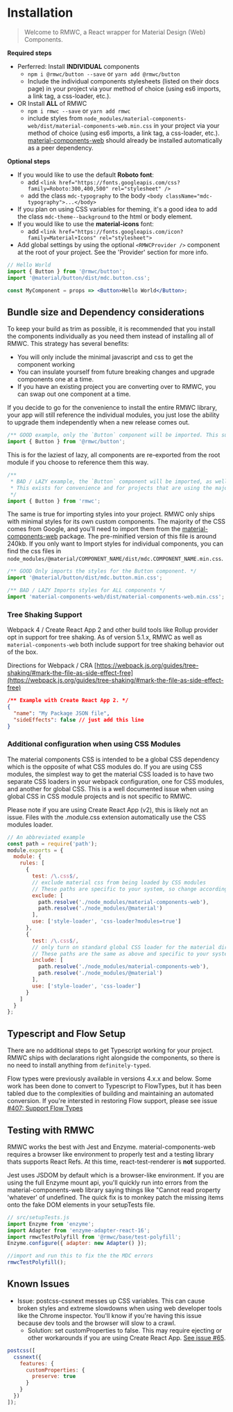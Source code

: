 # Installation

> Welcome to RMWC, a React wrapper for Material Design (Web) Components.

**Required steps**
* Perferred: Install **INDIVIDUAL** components
  * `npm i @rmwc/button --save` or `yarn add @rmwc/button`
  * Include the individual components stylesheets (listed on their docs page) in your project via your method of choice (using es6 imports, a link tag, a css-loader, etc.).   
* OR Install **ALL** of RMWC
  * `npm i rmwc --save` or `yarn add rmwc`
  * include styles from `node_modules/material-components-web/dist/material-components-web.min.css` in your project via your method of choice (using es6 imports, a link tag, a css-loader, etc.). [material-components-web](https://github.com/material-components/material-components-web) should already be installed automatically as a peer dependency.


**Optional steps**

* If you would like to use the default **Roboto font**:
  * add `<link href="https://fonts.googleapis.com/css?family=Roboto:300,400,500" rel="stylesheet" />`
  * add the class `mdc-typography` to the body `<body className="mdc-typography">...</body>`
* If you plan on using CSS variables for theming, it's a good idea to add the class `mdc-theme--background` to the html or body element.
* If you would like to use the **material-icons** font:
  * add `<link href="https://fonts.googleapis.com/icon?family=Material+Icons" rel="stylesheet">`
* Add global settings by using the optional `<RMWCProvider />` component at the root of your project. See the 'Provider' section for more info.

```jsx
// Hello World
import { Button } from '@rmwc/button';
import '@material/button/dist/mdc.button.css';

const MyComponent = props => <Button>Hello World</Button>;
```

## Bundle size and Dependency considerations

To keep your build as trim as possible, it is recommended that you install the components individually as you need them instead of installing all of RMWC. This strategy has several benefits:

- You will only include the minimal javascript and css to get the component working
- You can insulate yourself from future breaking changes and upgrade components one at a time.
- If you have an existing project you are converting over to RMWC, you can swap out one component at a time.


If you decide to go for the convenience to install the entire RMWC library, your app will still reference the individual modules, you just lose the ability to upgrade them independently when a new release comes out.

```jsx
/** GOOD example, only the `Button` component will be imported. This supports tree shaking. */
import { Button } from '@rmwc/button';
```

This is for the laziest of lazy, all components are re-exported from the root module if you choose to reference them this way.

```jsx
/**
 * BAD / LAZY example, the `Button` component will be imported, as well as all of RMWC.
 * This exists for convenience and for projects that are using the majority of material components.
 */
import { Button } from 'rmwc';
```

The same is true for importing styles into your project. RMWC only ships with minimal styles for its own custom components. The majority of the CSS comes from Google, and you'll need to import them from the [material-components-web](https://github.com/material-components/material-components-web) package. The pre-minified version of this file is around 240kb. If you only want to Import styles for individual components, you can find the css files in `node_modules/@material/COMPONENT_NAME/dist/mdc.COMPONENT_NAME.min.css`.

```jsx
/** GOOD Only imports the styles for the Button component. */
import '@material/button/dist/mdc.button.min.css';
```

```jsx
/** BAD / LAZY Imports styles for ALL components */
import 'material-components-web/dist/material-components-web.min.css';
```

### Tree Shaking Support

Webpack 4 / Create React App 2 and other build tools like Rollup provider opt in support for tree shaking. As of version 5.1.x, RMWC as well as `material-components-web` both include support for tree shaking behavior out of the box. 

Directions for Webpack / CRA
[https://webpack.js.org/guides/tree-shaking/#mark-the-file-as-side-effect-free](https://webpack.js.org/guides/tree-shaking/#mark-the-file-as-side-effect-free)

```json
/** Example with Create React App 2. */
{
  "name": "My Package JSON file",
  "sideEffects": false // just add this line
}
```


### Additional configuration when using CSS Modules

The material components CSS is intended to be a global CSS dependency which is the opposite of what CSS modules do. If you are using CSS modules, the simplest way to get the material CSS loaded is to have two separate CSS loaders in your webpack configuration, one for CSS modules, and another for global CSS. This is a well documented issue when using global CSS in CSS module projects and is not specific to RMWC.

Please note if you are using Create React App (v2), this is likely not an issue. Files with the .module.css extension automatically use the CSS modules loader.

```javascript
// An abbreviated example
const path = require('path');
module.exports = {
  module: {
    rules: [
      {
        test: /\.css$/,
        // exclude material css from being loaded by CSS modules
        // These paths are specific to your system, so change accordingly
        exclude: [
          path.resolve('./node_modules/material-components-web'),
          path.resolve('./node_modules/@material')
        ],
        use: ['style-loader', 'css-loader?modules=true']
      },
      {
        test: /\.css$/,
        // only turn on standard global CSS loader for the material directories
        // These paths are the same as above and specific to your system, so change accordingly
        include: [
          path.resolve('./node_modules/material-components-web'),
          path.resolve('./node_modules/@material')
        ],
        use: ['style-loader', 'css-loader']
      }
    ]
  }
};
```

## Typescript and Flow Setup

There are no additional steps to get Typescript working for your project. RMWC ships with declarations right alongside the components, so there is no need to install anything from `definitely-typed`.

Flow types were previously available in versions 4.x.x and below. Some work has been done to convert to Typescript to FlowTypes, but it has been tabled due to the complexities of building and maintaining an automated conversion. If you're intersted in restoring Flow support, please see issue [#407: Support Flow Types](https://github.com/jamesmfriedman/rmwc/issues/407)

## Testing with RMWC

RMWC works the best with Jest and Enzyme. material-components-web requires a browser like environment to properly test and a testing library thats supports React Refs. At this time, react-test-renderer is **not** supported.

Jest uses JSDOM by default which is a browser-like environment. If you are using the full Enzyme mount api, you'll quickly run into errors from the material-components-web library saying things like "Cannot read property 'whatever' of undefined. The quick fix is to monkey patch the missing items onto the fake DOM elements in your setupTests file.

```javascript
// src/setupTests.js
import Enzyme from 'enzyme';
import Adapter from 'enzyme-adapter-react-16';
import rmwcTestPolyfill from '@rmwc/base/test-polyfill';
Enzyme.configure({ adapter: new Adapter() });

//import and run this to fix the the MDC errors
rmwcTestPolyfill();
```

## Known Issues

* Issue: postcss-cssnext messes up CSS variables. This can cause broken styles and extreme slowdowns when using web developer tools like the Chrome inspector. You'll know if you're having this issue because dev tools and the browser will slow to a crawl.
  * Solution: set customProperties to false. This may require ejecting or other workarounds if you are using Create React App. [See issue #65](https://github.com/jamesmfriedman/rmwc/issues/65).

```javascript
postcss([
  cssnext({
    features: {
      customProperties: {
        preserve: true
      }
    }
  })
]);
```
